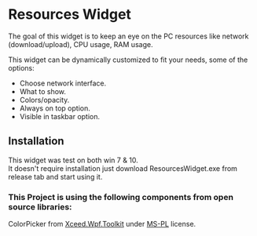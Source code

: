 # Resources Widget
The goal of this widget is to keep an eye on the PC resources like network (download/upload), CPU usage, RAM usage.

This widget can be dynamically customized to fit your needs, some of the options:
  * Choose network interface.
  * What to show.
  * Colors/opacity.
  * Always on top option.
  * Visible in taskbar option.

## Installation
This widget was test on both win 7 & 10.  
It doesn't require installation just download ResourcesWidget.exe from release tab and start using it.

### This Project is using the following components from open source libraries:   
ColorPicker from [Xceed.Wpf.Toolkit](https://github.com/xceedsoftware/wpftoolkit) under [MS-PL](https://github.com/xceedsoftware/wpftoolkit/blob/master/license.md) license.

